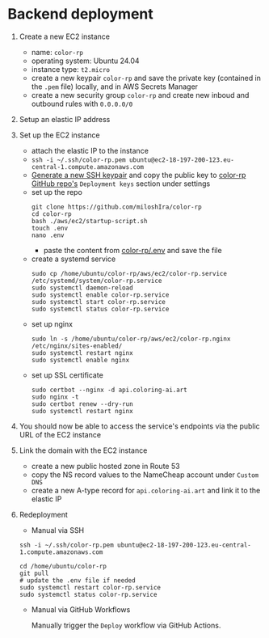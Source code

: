 # Backend deployment

1. Create a new EC2 instance
    - name: `color-rp`
    - operating system: Ubuntu 24.04
    - instance type: `t2.micro`
    - create a new keypair `color-rp` and save the private key (contained in the `.pem` file) locally, and in AWS Secrets Manager
    - create a new security group `color-rp` and create new inboud and outbound rules with `0.0.0.0/0`

2. Setup an elastic IP address

3. Set up the EC2 instance
    - attach the elastic IP to the instance
    -  `ssh -i ~/.ssh/color-rp.pem ubuntu@ec2-18-197-200-123.eu-central-1.compute.amazonaws.com`
    - [Generate a new SSH keypair][2] and copy the public key to [color-rp GitHub repo's][3] `Deployment keys` section under settings
    - set up the repo
        ```
        git clone https://github.com/miloshIra/color-rp
        cd color-rp
        bash ./aws/ec2/startup-script.sh
        touch .env
        nano .env
        ```
        - paste the content from [color-rp/.env][4] and save the file
    - create a systemd service
        ```
        sudo cp /home/ubuntu/color-rp/aws/ec2/color-rp.service /etc/systemd/system/color-rp.service
        sudo systemctl daemon-reload
        sudo systemctl enable color-rp.service
        sudo systemctl start color-rp.service
        sudo systemctl status color-rp.service
        ```
    - set up nginx
        ```
        sudo ln -s /home/ubuntu/color-rp/aws/ec2/color-rp.nginx /etc/nginx/sites-enabled/
        sudo systemctl restart nginx
        sudo systemctl enable nginx
        ```
    - set up SSL certificate
        ```
        sudo certbot --nginx -d api.coloring-ai.art
        sudo nginx -t
        sudo certbot renew --dry-run
        sudo systemctl restart nginx
        ```

4. You should now be able to access the service's endpoints via the public URL of the EC2 instance

5. Link the domain with the EC2 instance
    - create a new public hosted zone in Route 53
    - copy the NS record values to the NameCheap account under `Custom DNS`
    - create a new A-type record for `api.coloring-ai.art` and link it to the elastic IP

5. Redeployment

    - Manual via SSH

    ```
    ssh -i ~/.ssh/color-rp.pem ubuntu@ec2-18-197-200-123.eu-central-1.compute.amazonaws.com

    cd /home/ubuntu/color-rp
    git pull
    # update the .env file if needed
    sudo systemctl restart color-rp.service
    sudo systemctl status color-rp.service
    ```

    - Manual via GitHub Workflows

        Manually trigger the `Deploy` workflow via GitHub Actions.

[1]: https://eu-central-1.console.aws.amazon.com/secretsmanager/secret?name=color-rp%2Fcolor-rp-ec2-private-key&region=eu-central-1
[2]: https://docs.github.com/en/authentication/connecting-to-github-with-ssh/generating-a-new-ssh-key-and-adding-it-to-the-ssh-agent
[3]: https://github.com/miloshIra/color-rp
[4]: https://eu-central-1.console.aws.amazon.com/secretsmanager/secret?name=color-rp%2F.env&region=eu-central-1
